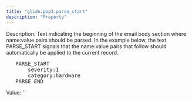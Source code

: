 ```yaml
---
title: "glide.pop3.parse_start"
description: "Property"
---
```


Description: Text indicating the beginning of the email body section where name:value pairs should be parsed. In the example below, the text PARSE_START signals that the name:value pairs that follow should automatically be applied to the current record.
<pre>
   PARSE_START
       severity:1
       category:hardware
   PARSE_END
</pre>

Value: ``
